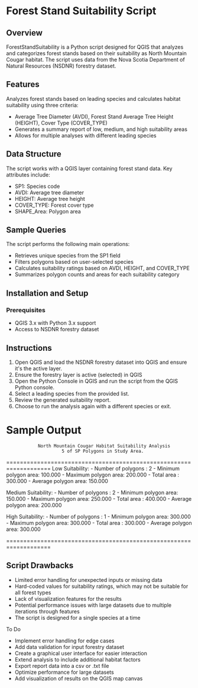 
# Forest Stand Suitability Script

## Overview
ForestStandSuitability is a Python script designed for QGIS that analyzes and categorizes forest stands based on their suitability as North Mountain Cougar habitat. The script uses data from the Nova Scotia Department of Natural Resources (NSDNR) forestry dataset.

## Features
Analyzes forest stands based on leading species and calculates habitat suitability using three criteria:
* Average Tree Diameter (AVDI), Forest Stand Average Tree Height (HEIGHT), Cover Type (COVER_TYPE)
* Generates a summary report of low, medium, and high suitability areas
* Allows for multiple analyses with different leading species

## Data Structure
The script works with a QGIS layer containing forest stand data. 
Key attributes include:
- SP1: Species code
- AVDI: Average tree diameter
- HEIGHT: Average tree height
- COVER_TYPE: Forest cover type
- SHAPE_Area: Polygon area

## Sample Queries
The script performs the following main operations:
- Retrieves unique species from the SP1 field
- Filters polygons based on user-selected species
- Calculates suitability ratings based on AVDI, HEIGHT, and COVER_TYPE
- Summarizes polygon counts and areas for each suitability category

## Installation and Setup
### Prerequisites
- QGIS 3.x with Python 3.x support
- Access to NSDNR forestry dataset

## Instructions
1. Open QGIS and load the NSDNR forestry dataset into QGIS and ensure it's the active layer.
2. Ensure the forestry layer is active (selected) in QGIS
3. Open the Python Console in QGIS and run the script from the QGIS Python console.
4. Select a leading species from the provided list.
5. Review the generated suitability report.
6. Choose to run the analysis again with a different species or exit.

Sample Output
===================================================================
                North Mountain Cougar Habitat Suitability Analysis
                         5 of SP Polygons in Study Area.
===================================================================
Low Suitability:
                                - Number of polygons :           2
                                - Minimum polygon area:        100.000
                                - Maximum polygon area:        200.000
                                - Total area :        300.000
                                - Average polygon area:        150.000

Medium Suitability:
                                - Number of polygons :           2
                                - Minimum polygon area:        150.000
                                - Maximum polygon area:        250.000
                                - Total area :        400.000
                                - Average polygon area:        200.000

High Suitability:
                                - Number of polygons :           1
                                - Minimum polygon area:        300.000
                                - Maximum polygon area:        300.000
                                - Total area :        300.000
                                - Average polygon area:        300.000

===================================================================

## Script Drawbacks 
- Limited error handling for unexpected inputs or missing data
- Hard-coded values for suitability ratings, which may not be suitable for all forest types
- Lack of visualization features for the results
- Potential performance issues with large datasets due to multiple iterations through features
- The script is designed for a single species at a time

To Do
- Implement error handling for edge cases
- Add data validation for input forestry dataset
- Create a graphical user interface for easier interaction
- Extend analysis to include additional habitat factors
- Export report data into a csv or .txt file
- Optimize performance for large datasets
- Add visualization of results on the QGIS map canvas


